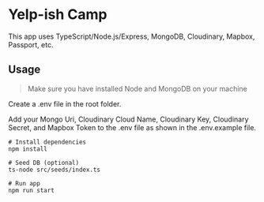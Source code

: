 # Yelp-ish Camp

This app uses TypeScript/Node.js/Express, MongoDB, Cloudinary, Mapbox, Passport, etc.

## Usage

> Make sure you have installed Node and MongoDB on your machine

Create a .env file in the root folder.

Add your Mongo Uri, Cloudinary Cloud Name, Cloudinary Key, Cloudinary Secret, and Mapbox Token to the .env file as shown in the .env.example file.

```
# Install dependencies
npm install

# Seed DB (optional)
ts-node src/seeds/index.ts

# Run app
npm run start
```
